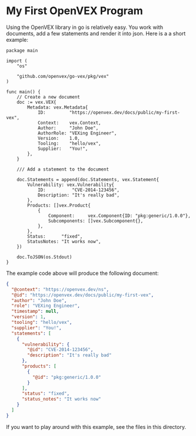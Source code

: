 # My First OpenVEX Program

Using the OpenVEX library in go is relatively easy. You work with documents,
add a few statements and render it into json. Here is a a short example:

```golang
package main

import (
	"os"

	"github.com/openvex/go-vex/pkg/vex"
)

func main() {
	// Create a new document
	doc := vex.VEX{
		Metadata: vex.Metadata{
			ID:         "https://openvex.dev/docs/public/my-first-vex",
			Context:    vex.Context,
			Author:     "John Doe",
			AuthorRole: "VEXing Engineer",
			Version:    1.0,
			Tooling:    "hello/vex",
			Supplier:   "You!",
		},
	}

	/// Add a statement to the document

	doc.Statements = append(doc.Statements, vex.Statement{
		Vulnerability: vex.Vulnerability{
			ID:          "CVE-2014-123456",
			Description: "It's really bad",
		},
		Products: []vex.Product{
			{
				Component:     vex.Component{ID: "pkg:generic/1.0.0"},
				Subcomponents: []vex.Subcomponent{},
			},
		},
		Status:      "fixed",
		StatusNotes: "It works now",
	})

	doc.ToJSON(os.Stdout)
}
```

The example code above will produce the following document:

```json
{
  "@context": "https://openvex.dev/ns",
  "@id": "https://openvex.dev/docs/public/my-first-vex",
  "author": "John Doe",
  "role": "VEXing Engineer",
  "timestamp": null,
  "version": 1,
  "tooling": "hello/vex",
  "supplier": "You!",
  "statements": [
    {
      "vulnerability": {
        "@id": "CVE-2014-123456",
        "description": "It's really bad"
      },
      "products": [
        {
          "@id": "pkg:generic/1.0.0"
        }
      ],
      "status": "fixed",
      "status_notes": "It works now"
    }
  ]
}

```

If you want to play around with this example, see the files in this directory.
